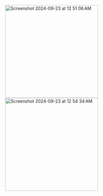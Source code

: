 <img width="300" alt="Screenshot 2024-09-23 at 12 51 08 AM" src="https://github.com/user-attachments/assets/db161a2a-88f1-45e0-a756-2b5d7dc54286"> 
<img width="300" alt="Screenshot 2024-09-23 at 12 54 34 AM" src="https://github.com/user-attachments/assets/5817dc1e-1439-4893-9250-6c4e82c6444d">
